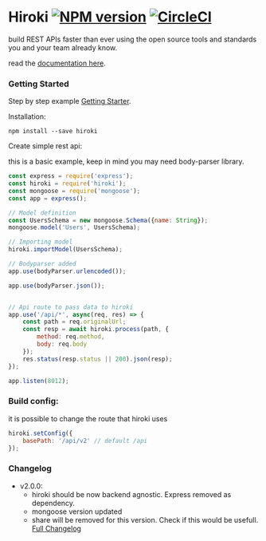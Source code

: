 # Hiroki [![NPM version][npm-image]][npm-url] [![CircleCI](https://dl.circleci.com/status-badge/img/circleci/73Gnub9RenZ7Vn7XN2Cq7A/7FichnXE69CYoQzoP7ppAd/tree/master.svg?style=svg)](https://dl.circleci.com/status-badge/redirect/circleci/73Gnub9RenZ7Vn7XN2Cq7A/7FichnXE69CYoQzoP7ppAd/tree/master)

 build REST APIs faster than ever using the open source tools and standards you and your team already know.

read the [documentation here](https://ivanhuay.github.io/hiroki/).
### Getting Started
Step by step example [Getting Starter](https://ivanhuay.github.io/hiroki/).


Installation:
```
npm install --save hiroki
```

Create simple rest api:

this is a basic example, keep in mind you may need body-parser library.
```javascript
const express = require('express');
const hiroki = require('hiroki');
const mongoose = require('mongoose');
const app = express();

// Model definition
const UsersSchema = new mongoose.Schema({name: String});
mongoose.model('Users', UsersSchema);

// Importing model
hiroki.importModel(UsersSchema);

// Bodyparser added
app.use(bodyParser.urlencoded());

app.use(bodyParser.json());


// Api route to pass data to hiroki
app.use('/api/*', async(req, res) => {
    const path = req.originalUrl;
    const resp = await hiroki.process(path, {
        method: req.method,
        body: req.body
    });
    res.status(resp.status || 200).json(resp);
});

app.listen(8012);
```
### Build config:

it is possible to change the route that hiroki uses
```javascript
hiroki.setConfig({ 
    basePath: '/api/v2' // default /api
});
```
### Changelog
* v2.0.0: 
  * hiroki should be now backend agnostic. Express removed as dependency.
  * mongoose version updated
  * share will be removed for this version. Check if this would be usefull.
[Full Changelog](https://ivanhuay.github.io/hiroki/changelog)

[npm-image]: https://badge.fury.io/js/hiroki.svg
[npm-url]: https://npmjs.org/package/hiroki

